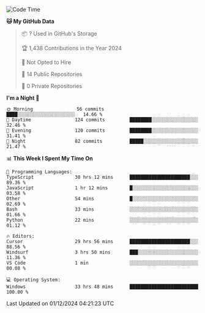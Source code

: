 <!--START_SECTION:waka-->
![Code Time](http://img.shields.io/badge/Code%20Time-6%2C399%20hrs%2023%20mins-blue)

**🐱 My GitHub Data** 

> 📦 ? Used in GitHub's Storage 
 > 
> 🏆 1,438 Contributions in the Year 2024
 > 
> 🚫 Not Opted to Hire
 > 
> 📜 14 Public Repositories 
 > 
> 🔑 0 Private Repositories 
 > 
**I'm a Night 🦉** 

```text
🌞 Morning                56 commits          ████░░░░░░░░░░░░░░░░░░░░░   14.66 % 
🌆 Daytime                124 commits         ████████░░░░░░░░░░░░░░░░░   32.46 % 
🌃 Evening                120 commits         ████████░░░░░░░░░░░░░░░░░   31.41 % 
🌙 Night                  82 commits          █████░░░░░░░░░░░░░░░░░░░░   21.47 % 
```


📊 **This Week I Spent My Time On** 

```text
💬 Programming Languages: 
TypeScript               30 hrs 12 mins      ██████████████████████░░░   89.36 % 
JavaScript               1 hr 12 mins        █░░░░░░░░░░░░░░░░░░░░░░░░   03.58 % 
Other                    54 mins             █░░░░░░░░░░░░░░░░░░░░░░░░   02.69 % 
Bash                     33 mins             ░░░░░░░░░░░░░░░░░░░░░░░░░   01.66 % 
Python                   22 mins             ░░░░░░░░░░░░░░░░░░░░░░░░░   01.12 % 

🔥 Editors: 
Cursor                   29 hrs 56 mins      ██████████████████████░░░   88.56 % 
Windsurf                 3 hrs 50 mins       ███░░░░░░░░░░░░░░░░░░░░░░   11.36 % 
VS Code                  1 min               ░░░░░░░░░░░░░░░░░░░░░░░░░   00.08 % 

💻 Operating System: 
Windows                  33 hrs 48 mins      █████████████████████████   100.00 % 
```


 Last Updated on 01/12/2024 04:21:23 UTC
<!--END_SECTION:waka-->

